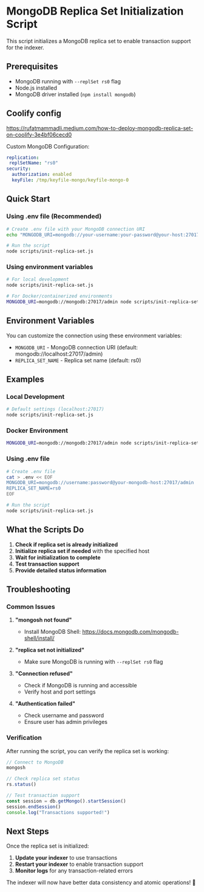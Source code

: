 # MongoDB Replica Set Initialization Script

This script initializes a MongoDB replica set to enable transaction support for the indexer.

## Prerequisites

- MongoDB running with `--replSet rs0` flag
- Node.js installed
- MongoDB driver installed (`npm install mongodb`)

## Coolify config

https://rufatmammadli.medium.com/how-to-deploy-mongodb-replica-set-on-coolify-3e4bf06cecd0

Custom MongoDB Configuration:
```yml
replication:
 replSetName: "rs0"
security:
  authorization: enabled
  keyFile: /tmp/keyfile-mongo/keyfile-mongo-0
  ```

## Quick Start

### Using .env file (Recommended)
```bash
# Create .env file with your MongoDB connection URI
echo "MONGODB_URI=mongodb://your-username:your-password@your-host:27017/admin" >> .env

# Run the script
node scripts/init-replica-set.js
```

### Using environment variables
```bash
# For local development
node scripts/init-replica-set.js

# For Docker/containerized environments
MONGODB_URI=mongodb://mongodb:27017/admin node scripts/init-replica-set.js
```

## Environment Variables

You can customize the connection using these environment variables:

- `MONGODB_URI` - MongoDB connection URI (default: mongodb://localhost:27017/admin)
- `REPLICA_SET_NAME` - Replica set name (default: rs0)

## Examples

### Local Development
```bash
# Default settings (localhost:27017)
node scripts/init-replica-set.js
```

### Docker Environment
```bash
MONGODB_URI=mongodb://mongodb:27017/admin node scripts/init-replica-set.js
```

### Using .env file
```bash
# Create .env file
cat > .env << EOF
MONGODB_URI=mongodb://username:password@your-mongodb-host:27017/admin
REPLICA_SET_NAME=rs0
EOF

# Run the script
node scripts/init-replica-set.js
```

## What the Scripts Do

1. **Check if replica set is already initialized**
2. **Initialize replica set if needed** with the specified host
3. **Wait for initialization to complete**
4. **Test transaction support**
5. **Provide detailed status information**

## Troubleshooting

### Common Issues

1. **"mongosh not found"**
   - Install MongoDB Shell: https://docs.mongodb.com/mongodb-shell/install/

2. **"replica set not initialized"**
   - Make sure MongoDB is running with `--replSet rs0` flag

3. **"Connection refused"**
   - Check if MongoDB is running and accessible
   - Verify host and port settings

4. **"Authentication failed"**
   - Check username and password
   - Ensure user has admin privileges

### Verification

After running the script, you can verify the replica set is working:

```javascript
// Connect to MongoDB
mongosh

// Check replica set status
rs.status()

// Test transaction support
const session = db.getMongo().startSession()
session.endSession()
console.log("Transactions supported!")
```

## Next Steps

Once the replica set is initialized:

1. **Update your indexer** to use transactions
2. **Restart your indexer** to enable transaction support
3. **Monitor logs** for any transaction-related errors

The indexer will now have better data consistency and atomic operations! 🎉
